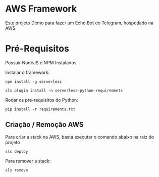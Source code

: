 # AWS Framework

Este projeto Demo para fazer um Echo Bot do Telegram, hospedado na AWS 

# Pré-Requisitos

Possuir NodeJS e NPM Instalados

Instalar o framework:
    
    npm install -g serverless

    sls plugin install -n serverless-python-requirements

Rodar os pre-requisitos do Python:

    pip install -r requirements.txt

## Criação / Remoção AWS

Para criar a stack na AWS, basta executar o comando abaixo na raiz do projeto

    sls deploy

Para remover a stack:

    sls remove